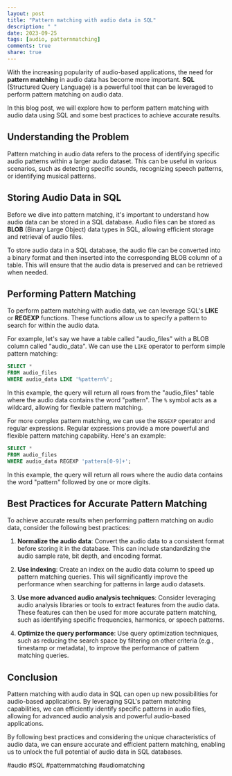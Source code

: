 ```yaml
---
layout: post
title: "Pattern matching with audio data in SQL"
description: " "
date: 2023-09-25
tags: [audio, patternmatching]
comments: true
share: true
---
```


With the increasing popularity of audio-based applications, the need for **pattern matching** in audio data has become more important. **SQL** (Structured Query Language) is a powerful tool that can be leveraged to perform pattern matching on audio data.

In this blog post, we will explore how to perform pattern matching with audio data using SQL and some best practices to achieve accurate results.

## Understanding the Problem

Pattern matching in audio data refers to the process of identifying specific audio patterns within a larger audio dataset. This can be useful in various scenarios, such as detecting specific sounds, recognizing speech patterns, or identifying musical patterns.

## Storing Audio Data in SQL

Before we dive into pattern matching, it's important to understand how audio data can be stored in a SQL database. Audio files can be stored as **BLOB** (Binary Large Object) data types in SQL, allowing efficient storage and retrieval of audio files.

To store audio data in a SQL database, the audio file can be converted into a binary format and then inserted into the corresponding BLOB column of a table. This will ensure that the audio data is preserved and can be retrieved when needed.

## Performing Pattern Matching

To perform pattern matching with audio data, we can leverage SQL's **LIKE** or **REGEXP** functions. These functions allow us to specify a pattern to search for within the audio data.

For example, let's say we have a table called "audio_files" with a BLOB column called "audio_data". We can use the `LIKE` operator to perform simple pattern matching:

```sql
SELECT *
FROM audio_files
WHERE audio_data LIKE '%pattern%';
```

In this example, the query will return all rows from the "audio_files" table where the audio data contains the word "pattern". The `%` symbol acts as a wildcard, allowing for flexible pattern matching.

For more complex pattern matching, we can use the `REGEXP` operator and regular expressions. Regular expressions provide a more powerful and flexible pattern matching capability. Here's an example:

```sql
SELECT *
FROM audio_files
WHERE audio_data REGEXP 'pattern[0-9]+';
```

In this example, the query will return all rows where the audio data contains the word "pattern" followed by one or more digits.

## Best Practices for Accurate Pattern Matching

To achieve accurate results when performing pattern matching on audio data, consider the following best practices:

1. **Normalize the audio data**: Convert the audio data to a consistent format before storing it in the database. This can include standardizing the audio sample rate, bit depth, and encoding format.

2. **Use indexing**: Create an index on the audio data column to speed up pattern matching queries. This will significantly improve the performance when searching for patterns in large audio datasets.

3. **Use more advanced audio analysis techniques**: Consider leveraging audio analysis libraries or tools to extract features from the audio data. These features can then be used for more accurate pattern matching, such as identifying specific frequencies, harmonics, or speech patterns.

4. **Optimize the query performance**: Use query optimization techniques, such as reducing the search space by filtering on other criteria (e.g., timestamp or metadata), to improve the performance of pattern matching queries.

## Conclusion

Pattern matching with audio data in SQL can open up new possibilities for audio-based applications. By leveraging SQL's pattern matching capabilities, we can efficiently identify specific patterns in audio files, allowing for advanced audio analysis and powerful audio-based applications.

By following best practices and considering the unique characteristics of audio data, we can ensure accurate and efficient pattern matching, enabling us to unlock the full potential of audio data in SQL databases.

#audio #SQL #patternmatching #audiomatching